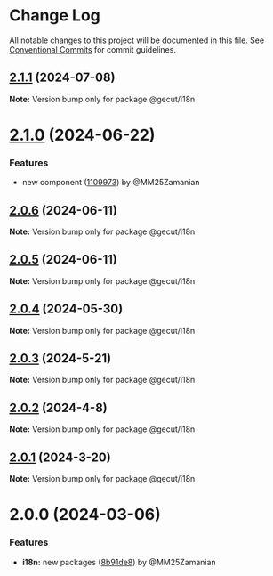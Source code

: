 # Change Log

All notable changes to this project will be documented in this file.
See [Conventional Commits](https://conventionalcommits.org) for commit guidelines.

## [2.1.1](https://github.com/gecut/hybrid-ui/compare/@gecut/i18n@2.1.0...@gecut/i18n@2.1.1) (2024-07-08)

**Note:** Version bump only for package @gecut/i18n

# [2.1.0](https://github.com/gecut/hybrid-ui/compare/@gecut/i18n@2.0.6...@gecut/i18n@2.1.0) (2024-06-22)

### Features

- new component ([1109973](https://github.com/gecut/hybrid-ui/commit/1109973af2c60a59fda7560166f2644fc2c3e593)) by @MM25Zamanian

## [2.0.6](https://github.com/gecut/hybrid-ui/compare/@gecut/i18n@2.0.5...@gecut/i18n@2.0.6) (2024-06-11)

**Note:** Version bump only for package @gecut/i18n

## [2.0.5](https://github.com/gecut/hybrid-ui/compare/@gecut/i18n@2.0.4...@gecut/i18n@2.0.5) (2024-06-11)

**Note:** Version bump only for package @gecut/i18n

## [2.0.4](https://github.com/gecut/hybrid-ui/compare/@gecut/i18n@2.0.3...@gecut/i18n@2.0.4) (2024-05-30)

**Note:** Version bump only for package @gecut/i18n

## [2.0.3](https://github.com/gecut/hybrid-ui/compare/@gecut/i18n@2.0.2...@gecut/i18n@2.0.3) (2024-5-21)

**Note:** Version bump only for package @gecut/i18n

## [2.0.2](https://github.com/gecut/hybrid-ui/compare/@gecut/i18n@2.0.1...@gecut/i18n@2.0.2) (2024-4-8)

**Note:** Version bump only for package @gecut/i18n

## [2.0.1](https://github.com/gecut/hybrid-ui/compare/@gecut/i18n@2.0.0...@gecut/i18n@2.0.1) (2024-3-20)

**Note:** Version bump only for package @gecut/i18n

# 2.0.0 (2024-03-06)

### Features

- **i18n:** new packages ([8b91de8](https://github.com/gecut/hybrid-ui/commit/8b91de8636a6b51bfec084ab7b8edf1e61e77378)) by @MM25Zamanian

